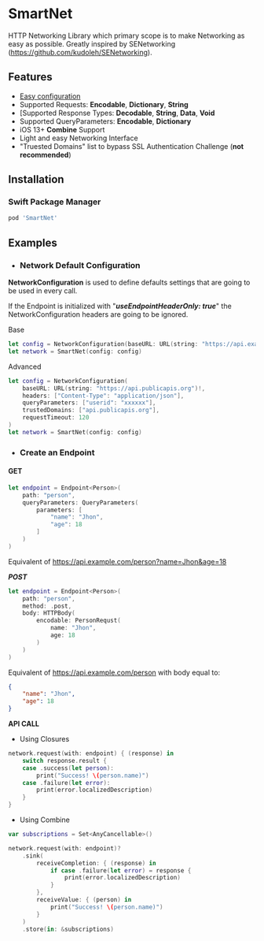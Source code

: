 # SmartNet
HTTP Networking Library which primary scope is to make Networking as easy as possible.
Greatly inspired by SENetworking (https://github.com/kudoleh/SENetworking).

## Features

- [Easy configuration](#network-configuration)
- Supported Requests:  **Encodable**, **Dictionary**, **String**
- [Supported Response Types: **Decodable**, **String**, **Data**, **Void**
- Supported QueryParameters: **Encodable**, **Dictionary**
- iOS 13+ **Combine** Support
- Light and easy Networking Interface
- "Truested Domains" list to bypass SSL Authentication Challenge (**not recommended**)

## Installation

### Swift Package Manager

```ruby
pod 'SmartNet'
```

## Examples

- ### Network Default Configuration

**NetworkConfiguration** is used to define defaults settings that are going to be used in every call. 

If the Endpoint is initialized with "***useEndpointHeaderOnly: true***" the NetworkConfiguration headers are going to be ignored.

Base
```swift
let config = NetworkConfiguration(baseURL: URL(string: "https://api.example.com")!)
let network = SmartNet(config: config)
```

Advanced
```swift
let config = NetworkConfiguration(
    baseURL: URL(string: "https://api.publicapis.org")!,
    headers: ["Content-Type": "application/json"],
    queryParameters: ["userid": "xxxxxx"],
    trustedDomains: ["api.publicapis.org"],
    requestTimeout: 120
)
let network = SmartNet(config: config)
```

- ### Create an Endpoint

#### GET

```swift
let endpoint = Endpoint<Person>(
    path: "person",
    queryParameters: QueryParameters(
        parameters: [
            "name": "Jhon", 
            "age": 18
        ]
    )
)
```
Equivalent of https://api.example.com/person?name=Jhon&age=18


***POST***
```swift
let endpoint = Endpoint<Person>(
    path: "person",
    method: .post,
    body: HTTPBody(
        encodable: PersonRequst(
            name: "Jhon",
            age: 18
        )
    )
)
```
Equivalent of https://api.example.com/person with body equal to:

```json
{
    "name": "Jhon",
    "age": 18
}
```

**API CALL**

- Using Closures

```swift
network.request(with: endpoint) { (response) in
    switch response.result {
    case .success(let person):
        print("Success! \(person.name)")
    case .failure(let error):
        print(error.localizedDescription)
    }
}
```

- Using Combine

```swift
var subscriptions = Set<AnyCancellable>()

network.request(with: endpoint)?
    .sink(
        receiveCompletion: { (response) in
            if case .failure(let error) = response {
                print(error.localizedDescription)
            }
        },
        receiveValue: { (person) in
            print("Success! \(person.name)")
        }
    )
    .store(in: &subscriptions)
```
